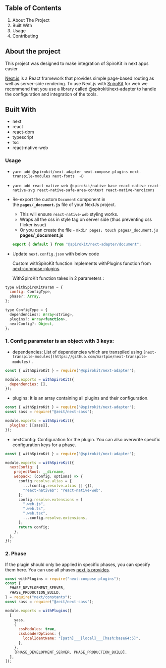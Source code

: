 ## Table of Contents

1. About The Project
2. Built With
3. Usage
4. Contributing

## About the project

This project was designed to make integration of SpiroKit in next apps easier

[Next.js](https://nextjs.org/) is a React framework that provides simple page-based routing as well as server-side rendering. To use Next.js with [SpiroKit](https://spirokit.com) for web we recommend that you use a library called @spirokit/next-adapter to handle the configuration and integration of the tools.

## Built With

- next
- react
- react-dom
- typescript
- tsc
- react-native-web

### Usage

- ```
  yarn add @spirokit/next-adapter next-compose-plugins next-transpile-modules next-fonts  -D
  ```
- ```
  yarn add react-native-web @spirokit/native-base react-native react-native-svg react-native-safe-area-context react-native-heroicons
  ```
- Re-export the custom `Document` component in the **`pages/_document.js`** file of your NextJs project.
  - This will ensure `react-native-web` styling works.
  - Wraps all the css in style tag on server side (thus preventing css flicker issue)
  - Or you can create the file - `mkdir pages; touch pages/_document.js`
    **pages/\_document.js**
  ```jsx
  export { default } from "@spirokit/next-adapter/document";
  ```
- Update `next.config.json` with below code

  Custom withSpiroKit function implements withPlugins function from [next-compose-plugins](https://github.com/cyrilwanner/next-compose-plugins#usage).

  WithSpiroKit function takes in 2 parameters :

```jsx
type withSpiroKitParam = {
  config: ConfigType,
  phase?: Array,
};

type ConfigType = {
  dependencies?: Array<string>,
  plugins?: Array<function>,
  nextConfig?: Object,
};
```

### 1. Config parameter is an object with 3 keys:

- dependencies: List of dependencies which are transpiled using `[next-transpile-modules](https://github.com/martpie/next-transpile-modules)` .

```jsx
const { withSpiroKit } = require("@spirokit/next-adapter");

module.exports = withSpiroKit({
  dependencies: [],
});
```

- plugins: It is an array containing all plugins and their configuration.

```jsx
const { withSpiroKit } = require("@spirokit/next-adapter");
const sass = require("@zeit/next-sass");

module.exports = withSpiroKit({
  plugins: [[sass]],
});
```

- nextConfig: Configuration for the plugin. You can also overwrite specific configuration keys for a phase.

```jsx
const { withSpiroKit } = require("@spirokit/next-adapter");

module.exports = withSpiroKit({
  nextConfig: {
    projectRoot: __dirname,
    webpack: (config, options) => {
      config.resolve.alias = {
        ...(config.resolve.alias || {}),
        "react-native$": "react-native-web",
      };
      config.resolve.extensions = [
        ".web.js",
        ".web.ts",
        ".web.tsx",
        ...config.resolve.extensions,
      ];
      return config;
    },
  },
});
```

### 2. Phase

If the plugin should only be applied in specific phases, you can specify them here. You can use all phases [next.js provides](https://github.com/zeit/next.js/blob/canary/packages/next/next-server/lib/constants.ts#L1-L4).

```jsx
const withPlugins = require("next-compose-plugins");
const {
  PHASE_DEVELOPMENT_SERVER,
  PHASE_PRODUCTION_BUILD,
} = require("next/constants");
const sass = require("@zeit/next-sass");

module.exports = withPlugins([
  [
    sass,
    {
      cssModules: true,
      cssLoaderOptions: {
        localIdentName: "[path]___[local]___[hash:base64:5]",
      },
    },
    [PHASE_DEVELOPMENT_SERVER, PHASE_PRODUCTION_BUILD],
  ],
]);
```
